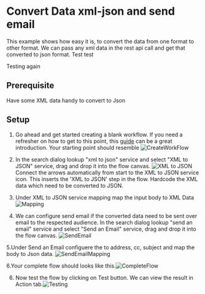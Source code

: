 # Convert Data xml-json and send email

This example shows how easy it is,  to convert the data from one format to other format. We can pass any xml data in the rest api call and get that converted to json format.
Test test

Testing again

## Prerequisite
Have some XML data handy to convert to Json


## Setup

1. Go ahead and get started creating a blank workflow. If you need a refresher on how to get to this point, this [guide](https://docs.webmethods.io/workflow-building-blocks/creating-first-workflow) can be a great introduction. Your starting point should resemble ![CreateWorkFlow](https://github.com/SoftwareAG/webmethodsio-examples/blob/master/convertdata-xml-json/completeflow.png)

2. In the search dialog lookup "xml to json" service and select "XML to JSON" service, drag and drop it into the flow canvas. ![XML to JSON](https://github.com/SoftwareAG/webmethodsio-examples/blob/master/convertdata-xml-json/XMLToJSONService.PNG) Connect the arrows automatically from start to the XML to JSON service icon. This inserts the 'XML to JSON' step in the flow. Hardcode the XML data which need to be converted to JSON.

3. Under XML to JSON service mapping map the input body to XML Data ![Mapping](https://github.com/SoftwareAG/webmethodsio-examples/blob/master/convertdata-xml-json/XMLToJSONMapping.png)

4. We can configure send email if the converted data need to be sent over email to the respected audience. In the search dialog lookup "send an email" service and select "Send an Email" service, drag and drop it into the flow canvas. ![SendEmail](https://github.com/SoftwareAG/webmethodsio-examples/blob/master/convertdata-xml-json/SendEmail.png)

5.Under Send an Email configuere the to address, cc, subject and map the body to Json data. ![SendEmailMapping](https://github.com/SoftwareAG/webmethodsio-examples/blob/master/convertdata-xml-json/SendEmailMapping.png)

6.Your complete flow should looks like this.![CompleteFlow](https://github.com/SoftwareAG/webmethodsio-examples/blob/master/convertdata-xml-json/completeflow.png)

6. Now test the flow by clicking on Test button. We can view the result in Action tab.![Testing](https://github.com/SoftwareAG/webmethodsio-examples/blob/master/convertdata-xml-json/Testing.PNG)




